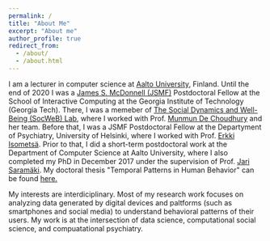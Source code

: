 ```yaml
---
permalink: /
title: "About Me"
excerpt: "About me"
author_profile: true
redirect_from: 
  - /about/
  - /about.html
---
```


I am a lecturer in computer science at [Aalto University](https://www.aalto.fi/en/department-of-computer-science), Finland. Until the end of 2020 I was a [James S. McDonnell (JSMF)](https://www.jsmf.org/) Postdoctoral Fellow at the School of Interactive Computing at the Georgia Institute of Technology (Georgia Tech). There, I was a memeber of [The Social Dynamics and Well-Being (SocWeB) Lab](http://socweb.cc.gatech.edu/), where I worked with Prof. [Munmun De Choudhury](http://www.munmund.net/) and her team. Before that, I was a JSMF Postdoctoral Fellow at the Departyment of Psychiatry, University of Helsinki, where I worked with Prof. [Erkki Isometsä](https://researchportal.helsinki.fi/en/persons/erkki-isomets%C3%A4). Prior to that, I did a short-term postdoctoral work at the Department of Computer Science at Aalto University, where I also completed my PhD in December 2017 under the supervision of Prof. [Jari Saramäki](https://jarisaramaki.fi/). My doctoral thesis "Temporal Patterns in Human Behavior" can be found [here.](https://aaltodoc.aalto.fi/bitstream/handle/123456789/28892/isbn9789526077246.pdf?sequence=1&isAllowed=y)

My interests are interdiciplinary. Most of my research work focuses on analyzing data generated by digital devices and paltforms (such as smartphones and social media) to understand behavioral patterns of their users. My work is at the intersection of data science, computational social science, and compuatational psychiatry.

